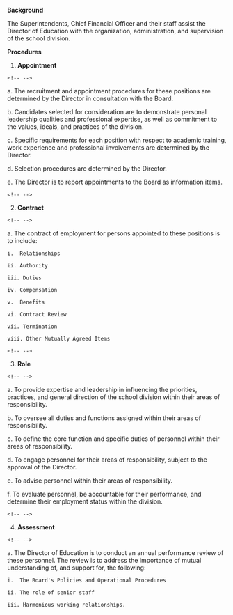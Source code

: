 **Background**

The Superintendents, Chief Financial Officer and their staff assist the
Director of Education with the organization, administration, and
supervision of the school division.

**Procedures**

1.  **Appointment**

```{=html}
<!-- -->
```
a.  The recruitment and appointment procedures for these positions are
    determined by the Director in consultation with the Board.

b.  Candidates selected for consideration are to demonstrate personal
    leadership qualities and professional expertise, as well as
    commitment to the values, ideals, and practices of the division.

c.  Specific requirements for each position with respect to academic
    training, work experience and professional involvements are
    determined by the Director.

d.  Selection procedures are determined by the Director.

e.  The Director is to report appointments to the Board as information
    items.

```{=html}
<!-- -->
```
2.  **Contract**

```{=html}
<!-- -->
```
a.  The contract of employment for persons appointed to these positions
    is to include:

    i.  Relationships

    ii. Authority

    iii. Duties

    iv. Compensation

    v.  Benefits

    vi. Contract Review

    vii. Termination

    viii. Other Mutually Agreed Items

```{=html}
<!-- -->
```
3.  **Role**

```{=html}
<!-- -->
```
a.  To provide expertise and leadership in influencing the priorities,
    practices, and general direction of the school division within their
    areas of responsibility.

b.  To oversee all duties and functions assigned within their areas of
    responsibility.

c.  To define the core function and specific duties of personnel within
    their areas of responsibility.

d.  To engage personnel for their areas of responsibility, subject to
    the approval of the Director.

e.  To advise personnel within their areas of responsibility.

f.  To evaluate personnel, be accountable for their performance, and
    determine their employment status within the division.

```{=html}
<!-- -->
```
4.  **Assessment**

```{=html}
<!-- -->
```
a.  The Director of Education is to conduct an annual performance review
    of these personnel. The review is to address the importance of
    mutual understanding of, and support for, the following:

    i.  The Board's Policies and Operational Procedures

    ii. The role of senior staff

    iii. Harmonious working relationships.
